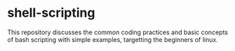 # shell-scripting
This repository discusses the common coding practices and basic concepts of bash scripting with simple examples,
targetting the beginners of linux.

